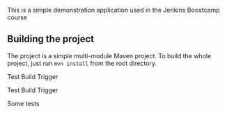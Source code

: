 This is a simple demonstration application used in the Jenkins Boostcamp course

## Building the project

The project is a simple multi-module Maven project. To build the whole project, just run `mvn install` from the root directory.

Test Build Trigger

Test Build Trigger

Some tests
